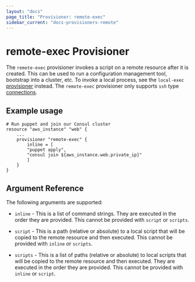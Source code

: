 ```yaml
---
layout: "docs"
page_title: "Provisioner: remote-exec"
sidebar_current: "docs-provisioners-remote"
---
```


# remote-exec Provisioner

The `remote-exec` provisioner invokes a script on a remote resource after it
is created. This can be used to run a configuration management tool, bootstrap
into a cluster, etc. To invoke a local process, see the `local-exec`
[provisioner](/docs/provisioners/local-exec.html) instead. The `remote-exec`
provisioner only supports `ssh` type [connections](/docs/provisioners/connection.html).


## Example usage

```
# Run puppet and join our Consul cluster
resource "aws_instance" "web" {
    ...
    provisioner "remote-exec" {
        inline = [
        "puppet apply",
        "consul join ${aws_instance.web.private_ip}"
        ]
    }
}
```

## Argument Reference

The following arguments are supported:

* `inline` - This is a list of command strings. They are executed in the order
  they are provided. This cannot be provided with `script` or `scripts`.

* `script` - This is a path (relative or absolute) to a local script that will
  be copied to the remote resource and then executed. This cannot be provided
  with `inline` or `scripts`.

* `scripts` - This is a list of paths (relative or absolute) to local scripts
  that will be copied to the remote resource and then executed. They are executed
  in the order they are provided. This cannot be provided with `inline` or `script`.

